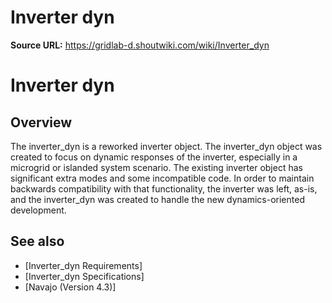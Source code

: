 # Inverter dyn

**Source URL:** https://gridlab-d.shoutwiki.com/wiki/Inverter_dyn
# Inverter dyn

## Overview

The inverter_dyn is a reworked inverter object. The inverter_dyn object was created to focus on dynamic responses of the inverter, especially in a microgrid or islanded system scenario. The existing inverter object has significant extra modes and some incompatible code. In order to maintain backwards compatibility with that functionality, the inverter was left, as-is, and the inverter_dyn was created to handle the new dynamics-oriented development. 

## See also

  * [Inverter_dyn Requirements]
  * [Inverter_dyn Specifications]
  * [Navajo (Version 4.3)]
